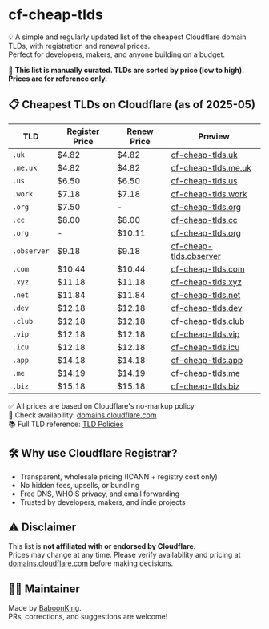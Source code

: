 # cf-cheap-tlds

💡 A simple and regularly updated list of the cheapest Cloudflare domain TLDs, with registration and renewal prices.  
Perfect for developers, makers, and anyone building on a budget.

📌 **This list is manually curated. TLDs are sorted by price (low to high). Prices are for reference only.**

## 📋 Cheapest TLDs on Cloudflare (as of 2025-05)

| TLD         | Register Price | Renew Price | Preview                                                                                |
| ----------- | -------------- | ----------- | -------------------------------------------------------------------------------------- |
| `.uk`       | $4.82          | $4.82       | [cf-cheap-tlds.uk](https://domains.cloudflare.com?domain=cf-cheap-tlds.uk)             |
| `.me.uk`    | $4.82          | $4.82       | [cf-cheap-tlds.me.uk](https://domains.cloudflare.com?domain=cf-cheap-tlds.me.uk)       |
| `.us`       | $6.50          | $6.50       | [cf-cheap-tlds.us](https://domains.cloudflare.com?domain=cf-cheap-tlds.us)             |
| `.work`     | $7.18          | $7.18       | [cf-cheap-tlds.work](https://domains.cloudflare.com?domain=cf-cheap-tlds.work)         |
| `.org`      | $7.50          | -           | [cf-cheap-tlds.org](https://domains.cloudflare.com?domain=cf-cheap-tlds.org)           |
| `.cc`       | $8.00          | $8.00       | [cf-cheap-tlds.cc](https://domains.cloudflare.com?domain=cf-cheap-tlds.cc)             |
| `.org`      | -              | $10.11      | [cf-cheap-tlds.org](https://domains.cloudflare.com?domain=cf-cheap-tlds.org)           |
| `.observer` | $9.18          | $9.18       | [cf-cheap-tlds.observer](https://domains.cloudflare.com?domain=cf-cheap-tlds.observer) |
| `.com`      | $10.44         | $10.44      | [cf-cheap-tlds.com](https://domains.cloudflare.com?domain=cf-cheap-tlds.com)           |
| `.xyz`      | $11.18         | $11.18      | [cf-cheap-tlds.xyz](https://domains.cloudflare.com?domain=cf-cheap-tlds.xyz)           |
| `.net`      | $11.84         | $11.84      | [cf-cheap-tlds.net](https://domains.cloudflare.com?domain=cf-cheap-tlds.net)           |
| `.dev`      | $12.18         | $12.18      | [cf-cheap-tlds.dev](https://domains.cloudflare.com?domain=cf-cheap-tlds.dev)           |
| `.club`     | $12.18         | $12.18      | [cf-cheap-tlds.club](https://domains.cloudflare.com?domain=cf-cheap-tlds.club)         |
| `.vip`      | $12.18         | $12.18      | [cf-cheap-tlds.vip](https://domains.cloudflare.com?domain=cf-cheap-tlds.vip)           |
| `.icu`      | $12.18         | $12.18      | [cf-cheap-tlds.icu](https://domains.cloudflare.com?domain=cf-cheap-tlds.icu)           |
| `.app`      | $14.18         | $14.18      | [cf-cheap-tlds.app](https://domains.cloudflare.com?domain=cf-cheap-tlds.app)           |
| `.me`       | $14.19         | $14.19      | [cf-cheap-tlds.me](https://domains.cloudflare.com?domain=cf-cheap-tlds.me)             |
| `.biz`      | $15.18         | $15.18      | [cf-cheap-tlds.biz](https://domains.cloudflare.com?domain=cf-cheap-tlds.biz)           |

✅ All prices are based on Cloudflare's no-markup policy  
🔎 Check availability: [domains.cloudflare.com](https://domains.cloudflare.com/)  
📚 Full TLD reference: [TLD Policies](https://domains.cloudflare.com/tlds)

## 🛠️ Why use Cloudflare Registrar?

- Transparent, wholesale pricing (ICANN + registry cost only)
- No hidden fees, upsells, or bundling
- Free DNS, WHOIS privacy, and email forwarding
- Trusted by developers, makers, and indie projects

## ⚠️ Disclaimer

This list is **not affiliated with or endorsed by Cloudflare**.  
Prices may change at any time. Please verify availability and pricing at [domains.cloudflare.com](https://domains.cloudflare.com/) before making decisions.

## 🧑‍💻 Maintainer

Made by [BaboonKing](https://github.com/baboon-king).  
PRs, corrections, and suggestions are welcome!
